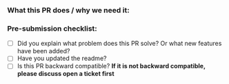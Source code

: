 ### What this PR does / why we need it:
<!--- Why is this change required? What problem does it solve? -->
<!--- If it fixes an open issue, please link to the issue here. -->

### Pre-submission checklist:

* [ ] Did you explain what problem does this PR solve? Or what new features have been added?
* [ ] Have you updated the readme?
* [ ] Is this PR backward compatible? **If it is not backward compatible, please discuss open a ticket first**